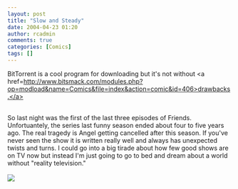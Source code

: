 ```yaml
---
layout: post
title: "Slow and Steady"
date: 2004-04-23 01:20
author: rcadmin
comments: true
categories: [Comics]
tags: []
---
```

BitTorrent is a cool program for downloading but it's not without <a href=http://www.bitsmack.com/modules.php?op=modload&name=Comics&file=index&action=comic&id=406>drawbacks.</a>
<br />

<br />
So last night was the first of the last three episodes of Friends. Unfortuantely, the series last funny season ended about four to five years ago. The real tragedy is Angel getting cancelled after this season. If you've never seen the show it is written really well and always has unexpected twists and turns. I could go into a big tirade about how few good shows are on TV now but instead I'm just going to go to bed and dream about a world without "reality television."<Br><br><!--more--><img src='/wp/wp-content/comics/20040423.png' alt'' />
